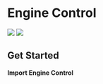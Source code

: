 # Engine Control

[![](https://img.shields.io/badge/Available_in_the_Arduino_Library_Manager-2ea44f)](https://www.arduino.cc/reference/en/libraries/engine-control/)
[![](https://img.shields.io/badge/Visit_the-Wiki-2ea44f?logo=github)](https://github.com/Arduino-Library-Collection/Engine-Control/wiki)

## Get Started

**Import Engine Control**
